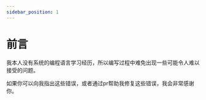 ```yaml
---
sidebar_position: 1
---
```


# 前言

我本人没有系统的编程语言学习经历，所以编写过程中难免出现一些可能令人难以接受的问题。

如果你可以向我指出这些错误，或者通过pr帮助我修复这些错误，我会非常感谢你。